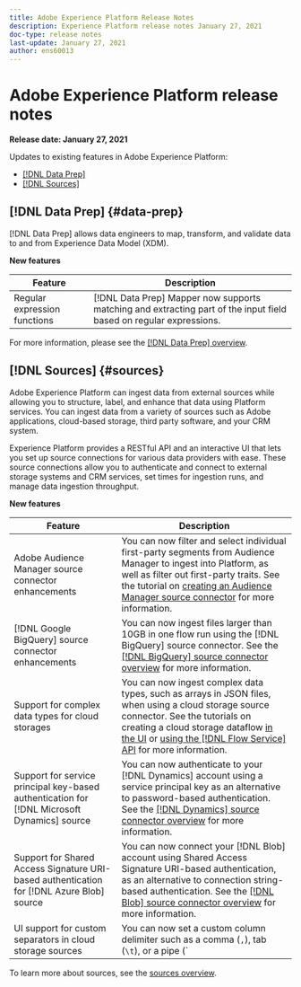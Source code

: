 ```yaml
---
title: Adobe Experience Platform Release Notes
description: Experience Platform release notes January 27, 2021
doc-type: release notes
last-update: January 27, 2021
author: ens60013
---
```


# Adobe Experience Platform release notes 

**Release date: January 27, 2021**

Updates to existing features in Adobe Experience Platform:

- [[!DNL Data Prep]](#data-prep)
- [[!DNL Sources]](#sources)

## [!DNL Data Prep] {#data-prep}

[!DNL Data Prep] allows data engineers to map, transform, and validate data to and from Experience Data Model (XDM).

**New features**

| Feature | Description |
| ------- | ----------- |
| Regular expression functions | [!DNL Data Prep] Mapper now supports matching and extracting part of the input field based on regular expressions. |

For more information, please see the [[!DNL Data Prep] overview](../../data-prep/home.md).

## [!DNL Sources] {#sources}

Adobe Experience Platform can ingest data from external sources while allowing you to structure, label, and enhance that data using Platform services. You can ingest data from a variety of sources such as Adobe applications, cloud-based storage, third party software, and your CRM system.

Experience Platform provides a RESTful API and an interactive UI that lets you set up source connections for various data providers with ease. These source connections allow you to authenticate and connect to external storage systems and CRM services, set times for ingestion runs, and manage data ingestion throughput.

**New features**

| Feature | Description |
| ------- | ----------- |
| Adobe Audience Manager source connector enhancements | You can now filter and select individual first-party segments from Audience Manager to ingest into Platform, as well as filter out first-party traits. See the tutorial on [creating an Audience Manager source connector](../../sources/tutorials/ui/create/adobe-applications/audience-manager.md) for more information. |
| [!DNL Google BigQuery] source connector enhancements | You can now ingest files larger than 10GB in one flow run using the [!DNL BigQuery] source connector. See the [[!DNL BigQuery] source connector overview](../../sources/connectors/databases/bigquery.md) for more information. |
| Support for complex data types for cloud storages | You can now ingest complex data types, such as arrays in JSON files, when using a cloud storage source connector. See the tutorials on creating a cloud storage dataflow [in the UI](../../sources/tutorials/ui/dataflow/batch/cloud-storage.md) or [using the [!DNL Flow Service] API](../../sources/tutorials/api/collect/cloud-storage.md) for more information. |
| Support for service principal key-based authentication for [!DNL Microsoft Dynamics] source | You can now authenticate to your [!DNL Dynamics] account using a service principal key as an alternative to password-based authentication. See the [[!DNL Dynamics] source connector overview](../../sources/connectors/crm/ms-dynamics.md) for more information. |
| Support for Shared Access Signature URI-based authentication for [!DNL Azure Blob] source | You can now connect your [!DNL Blob] account using Shared Access Signature URI-based authentication, as an alternative to connection string-based authentication. See the [[!DNL Blob] source connector overview](../../sources/connectors/crm/ms-dynamics.md) for more information. |
| UI support for custom separators in cloud storage sources | You can now set a custom column delimiter such as a comma (`,`), tab (`\t`), or a pipe (`|`), to collect delimited files the the UI. See the tutorial on [creating a dataflow with a cloud storage source connector](../../sources/tutorials/ui/dataflow/batch/cloud-storage.md) for more information |

To learn more about sources, see the [sources overview](../../sources/home.md).
